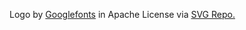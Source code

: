 Logo by <a href="https://github.com/googlefonts/noto-emoji?ref=svgrepo.com" target="_blank">Googlefonts</a> in Apache License via <a href="https://www.svgrepo.com/" target="_blank">SVG Repo.</a>

